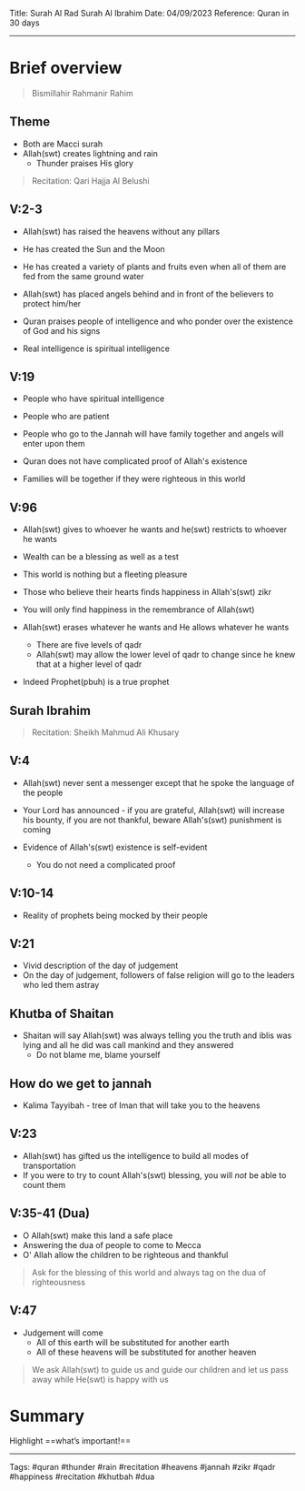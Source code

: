Title: Surah Al Rad Surah Al Ibrahim
Date: 04/09/2023
Reference: Quran in 30 days

---

# Brief overview
> Bismillahir Rahmanir Rahim

## Theme
- Both are Macci surah
- Allah(swt) creates lightning and rain
	- Thunder praises His glory

> Recitation: Qari Hajja Al Belushi

## V:2-3
- Allah(swt) has raised the heavens without any pillars
- He has created the Sun and the Moon
- He has created a variety of plants and fruits even when all of them are fed from the same ground water
- Allah(swt) has placed angels behind and in front of the believers to protect him/her

- Quran praises people of intelligence and who ponder over the existence of God and his signs
- Real intelligence is spiritual intelligence

## V:19
- People who have spiritual intelligence
- People who are patient
- People who go to the Jannah will have family together and angels will enter upon them

- Quran does not have complicated proof of Allah's existence
- Families will be together if they were righteous in this world

## V:96
- Allah(swt) gives to whoever he wants and he(swt) restricts to whoever he wants
- Wealth can be a blessing as well as a test
- This world is nothing but a fleeting pleasure
- Those who believe their hearts finds happiness in Allah's(swt) zikr
- You will only find happiness in the remembrance of Allah(swt)

- Allah(swt) erases whatever he wants and He allows whatever he wants
	- There are five levels of qadr
	- Allah(swt) may allow the lower level of qadr to change since he knew that at a higher level of qadr
- Indeed Prophet(pbuh) is a true prophet

## Surah Ibrahim

> Recitation: Sheikh Mahmud Ali Khusary

## V:4
- Allah(swt) never sent a messenger except that he spoke the language of the people
- Your Lord has announced - if you are grateful, Allah(swt) will increase his bounty, if you are not thankful, beware Allah's(swt) punishment is coming

- Evidence of Allah's(swt) existence is self-evident
	- You do not need a complicated proof

## V:10-14
- Reality of prophets being mocked by their people

## V:21
- Vivid description of the day of judgement
- On the day of judgement, followers of false religion will go to the leaders who led them astray

## Khutba of Shaitan
- Shaitan will say Allah(swt) was always telling you the truth and iblis was lying and all he did was call mankind and they answered
	- Do not blame me, blame yourself

## How do we get to jannah
- Kalima Tayyibah - tree of Iman that will take you to the heavens

## V:23
- Allah(swt) has gifted us the intelligence to build all modes of transportation
- If you were to try to count Allah's(swt) blessing, you will *not* be able to count them

## V:35-41 (Dua)
- O Allah(swt) make this land a safe place
- Answering the dua of people to come to Mecca
- O' Allah allow the children to be righteous and thankful

> Ask for the blessing of this world and always tag on the dua of righteousness

## V:47
- Judgement will come
	- All of this earth will be substituted for another earth
	- All of these heavens will be substituted for another heaven

> We ask Allah(swt) to guide us and guide our children and let us pass away while He(swt) is happy with us


# Summary
Highlight ==what’s important!==

---
Tags: #quran #thunder #rain #recitation #heavens #jannah #zikr #qadr #happiness #recitation #khutbah #dua